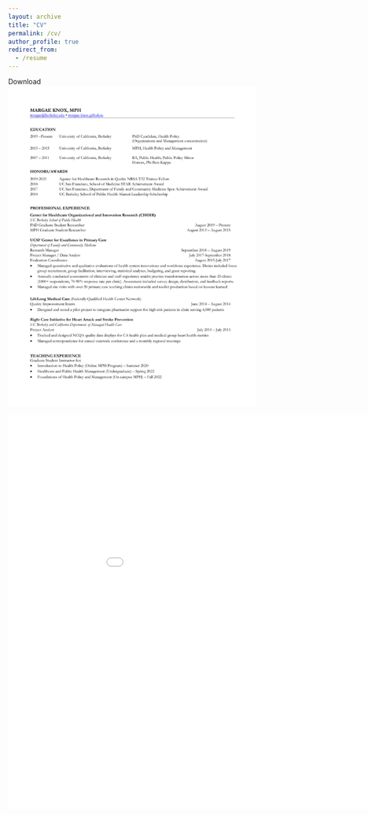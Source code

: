 ```yaml
---
layout: archive
title: "CV"
permalink: /cv/
author_profile: true
redirect_from:
  - /resume
---
```


Download <a href="MKnox_CV_2022AUG_web.pdf" class="image fit"><img src="MKnox_CV_2022AUG_web.pdf" alt="here."></a>


<embed src="margae-knox.github.io/files/MKnox_CV_2022AUG_web.pdf" width="1000px" height="800px" type="application/pdf" />
